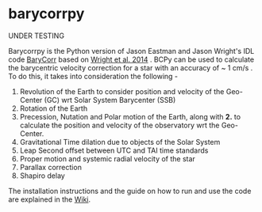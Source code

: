 # barycorrpy

UNDER TESTING

Barycorrpy is the Python version of Jason Eastman and Jason Wright's IDL code [BaryCorr](http://astroutils.astronomy.ohio-state.edu/exofast/pro/exofast/bary/zbarycorr.pro) based on [Wright et al. 2014](https://arxiv.org/pdf/1409.4774.pdf) . BCPy can be used to calculate the barycentric velocity correction for a star with an accuracy of ~ 1 cm/s . 
To do this, it takes into consideration the following - 

1. Revolution of the Earth to consider position and velocity of the Geo-Center (GC) wrt Solar System Barycenter (SSB)
2. Rotation of the Earth
3. Precession, Nutation and Polar motion of the Earth, along with **2.** to calculate the position and velocity of the observatory wrt the Geo-Center.
4. Gravitational Time dilation due to objects of the Solar System
5. Leap Second offset between UTC and TAI time standards
6. Proper motion and systemic radial velocity of the star
7. Parallax correction
8. Shapiro delay



The installation instructions and the guide on how to run and use the code are explained in the [Wiki](https://github.com/shbhuk/barycorrpy/wiki).



